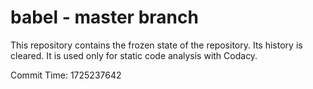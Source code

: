 # babel - master branch

This repository contains the frozen state of the repository.
Its history is cleared. It is used only for static code
analysis with Codacy.

Commit Time: 1725237642